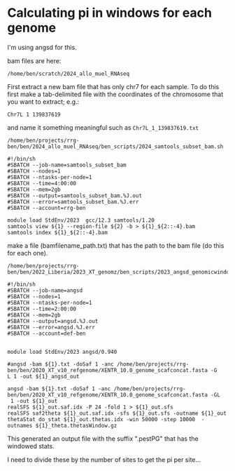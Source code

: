# Calculating pi in windows for each genome
I'm using angsd for this.

bam files are here:
```
/home/ben/scratch/2024_allo_muel_RNAseq
```

First extract a new bam file that has only chr7 for each sample. To do this first make a tab-delimited file with the coordinates of the chromosome that you want to extract; e.g.:
```
Chr7L 1 139837619
```
and name it something meaningful such as `Chr7L_1_139837619.txt`

```
/home/ben/projects/rrg-ben/ben/2024_allo_muel_RNAseq/ben_scripts/2024_samtools_subset_bam.sh
```
```
#!/bin/sh
#SBATCH --job-name=samtools_subset_bam
#SBATCH --nodes=1
#SBATCH --ntasks-per-node=1
#SBATCH --time=4:00:00 
#SBATCH --mem=2gb
#SBATCH --output=samtools_subset_bam.%J.out 
#SBATCH --error=samtools_subset_bam.%J.err
#SBATCH --account=rrg-ben

module load StdEnv/2023  gcc/12.3 samtools/1.20
samtools view ${1} --region-file ${2} -b > ${1}_${2::-4}.bam
samtools index ${1}_${2::-4}.bam
```

make a file (bamfilename_path.txt) that has the path to the bam file (do this for each one).
```
/home/ben/projects/rrg-ben/ben/2022_Liberia/2023_XT_genomz/ben_scripts/2023_angsd_genomicwindows_pi.sh
```
```
#!/bin/sh
#SBATCH --job-name=angsd
#SBATCH --nodes=1
#SBATCH --ntasks-per-node=1
#SBATCH --time=2:00:00
#SBATCH --mem=2gb
#SBATCH --output=angsd.%J.out
#SBATCH --error=angsd.%J.err
#SBATCH --account=def-ben


module load StdEnv/2023 angsd/0.940

#angsd -bam ${1}.txt -doSaf 1 -anc /home/ben/projects/rrg-ben/ben/2020_XT_v10_refgenome/XENTR_10.0_genome_scafconcat.fasta -G
L 1 -out ${1}_angsd_out

angsd -bam ${1}.txt -doSaf 1 -anc /home/ben/projects/rrg-ben/ben/2020_XT_v10_refgenome/XENTR_10.0_genome_scafconcat.fasta -GL
 1 -out ${1}_out
realSFS ${1}_out.saf.idx -P 24 -fold 1 > ${1}_out.sfs
realSFS saf2theta ${1}_out.saf.idx -sfs ${1}_out.sfs -outname ${1}_out
thetaStat do_stat ${1}_out.thetas.idx -win 50000 -step 10000  -outnames ${1}_theta.thetasWindow.gz
```

This generated an output file with the suffix ".pestPG" that has the windowed stats.

I need to divide these by the number of sites to get the pi per site...

